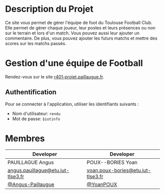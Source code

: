 # Description du Projet
Ce site vous permet de gérer l'équipe de foot du Toulouse Football Club. Elle permet de gérer chaque joueur, leur postes et leurs présences ou non sur le terrain et lors d'un match. Vous pouvez aussi leur ajouter un commentaire. De plus, vous pouvez ajouter les futurs matchs et mettre des scores sur les matchs passés.

# Gestion d'une équipe de Football

Rendez-vous sur le site [r401-projet.paillaugue.fr](https://r401-projet.paillaugue.fr/).

## Authentification

Pour se connecter à l'application, utiliser les identifiants suivants :

- Nom d'utilisateur: `rendu`
- Mot de passe: `$iutinfo`

# Membres
| Developer | Developer |
| -------- | ------- |
| PAUILLAGUE Angus | POUX--BORIES Yoan |
| angus.pauillague@etu.iut-tlse3.fr | yoan.poux-bories@etu.iut-tlse3.fr |
| [@Angus-Paillaugue](https://github.com/Angus-Paillaugue) | [@YoanPOUX](https://github.com/YoanPOUX) |
